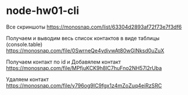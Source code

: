 # node-hw01-cli

Все скриншоты https://monosnap.com/list/63304d2893af72f73e7f3df6

Получаем и выводим весь список контактов в виде таблицы (console.table) https://monosnap.com/file/0SwrneQe4ydivwAt80wGlNksd0uZuX

Получаем контакт по id и Добавялем контакт https://monosnap.com/file/MPfjuKCK9h8lC7huFno2NH57l2rUba

Удаляем контакт https://monosnap.com/file/y796og9IC9fgx1z4mZoZuq4eiRzSRC
